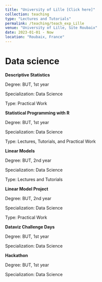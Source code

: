```yaml
---
title: "University of Lille [Click here]"
collection: teaching
type: "Lectures and Tutorials"
permalink: /teaching/teach_exp_Lille
venue: "University of Lille, Site Roubaix"
date: 2023-01-01 - Now
location: "Roubaix, France"
---
```


# Data science

**Descriptive Statistics**

Degree: BUT, 1st year

Specialization: Data Science

Type: Practical Work

**Statistical Programming with R**

Degree: BUT, 1st year

Specialization: Data Science

Type: Lectures, Tutorials, and Practical Work

**Linear Models**

Degree: BUT, 2nd year

Specialization: Data Science

Type: Lectures and Tutorials

**Linear Model Project**

Degree: BUT, 2nd year

Specialization: Data Science

Type: Practical Work

**Dataviz Challenge Days**

Degree: BUT, 1st year

Specialization: Data Science

**Hackathon**

Degree: BUT, 1st year

Specialization: Data Science

